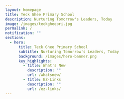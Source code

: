 ```yaml
---
layout: homepage
title: Teck Ghee Primary School
description: Nurturing Tomorrow's Leaders, Today
image: /images/teckgheepri.jpg
permalink: /
notification: ""
sections:
  - hero:
      title: Teck Ghee Primary School
      subtitle: Nurturing Tomorrow's Leaders, Today
      background: /images/hero-banner.png
      key_highlights:
        - title: What's New
          description: ""
          url: /whatsnew/
        - title: EZ-Links
          description: ""
          url: /ez-links/
---
```

